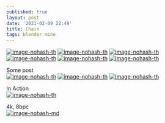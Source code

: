 ```yaml
---
published: true
layout: post
date: '2021-02-09 22:49'
title: Chain
tags: blender mine 
---
```

[![image-nohash-th](https://images.weserv.nl/?url=https://i.imgur.com/asNaakd.png)](https://images.weserv.nl/?url=https://i.imgur.com/MnxHeIn.png)
[![image-nohash-th](https://images.weserv.nl/?url=https://i.imgur.com/CojLBRn.png)](https://images.weserv.nl/?url=https://i.imgur.com/dfiZ5No.png)
[![image-nohash-th](https://images.weserv.nl/?url=https://i.imgur.com/m5PTerS.png)](https://images.weserv.nl/?url=https://i.imgur.com/trEWQLY.png)
[![image-nohash-th](https://images.weserv.nl/?url=https://i.imgur.com/PXGDbjd.png)](https://images.weserv.nl/?url=https://i.imgur.com/JXQtaR5.png)
[![image-nohash-th](https://images.weserv.nl/?url=https://i.imgur.com/tTlWi0l.png)](https://images.weserv.nl/?url=https://i.imgur.com/Ub5zRTd.png)
[![image-nohash-th](https://images.weserv.nl/?url=https://i.imgur.com/hsr2iFc.png)](https://images.weserv.nl/?url=https://i.imgur.com/UeeNSIw.png)

Some post  
[![image-nohash-th](https://images.weserv.nl/?url=https://i.imgur.com/uprTGCY.png)](https://images.weserv.nl/?url=https://i.imgur.com/DCzyuYv.png)
[![image-nohash-th](https://images.weserv.nl/?url=https://i.imgur.com/bORjiWm.png)](https://images.weserv.nl/?url=https://i.imgur.com/RUjbqjS.png)
[![image-nohash-th](https://images.weserv.nl/?url=https://i.imgur.com/YYMwaEE.png)](https://images.weserv.nl/?url=https://i.imgur.com/B0kT7Hk.png)

In Action  
[![image-nohash-th](https://images.weserv.nl/?url=https://i.imgur.com/a6V6Vkf.png)](https://images.weserv.nl/?url=https://i.imgur.com/tuMAjXg.png)

4k, 8bpc  
[![image-nohash-md](https://images.weserv.nl/?url=https://i.imgur.com/78GsEY5.jpg)](https://images.weserv.nl/?url=https://i.imgur.com/lk9tCEG.png)